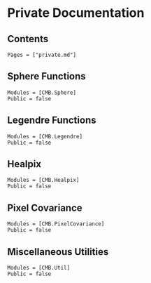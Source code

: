 # Private Documentation

## Contents
```@contents
Pages = ["private.md"]
```

## Sphere Functions
```@autodocs
Modules = [CMB.Sphere]
Public = false
```

## Legendre Functions
```@autodocs
Modules = [CMB.Legendre]
Public = false
```

## Healpix
```@autodocs
Modules = [CMB.Healpix]
Public = false
```

## Pixel Covariance
```@autodocs
Modules = [CMB.PixelCovariance]
Public = false
```

## Miscellaneous Utilities
```@autodocs
Modules = [CMB.Util]
Public = false
```

